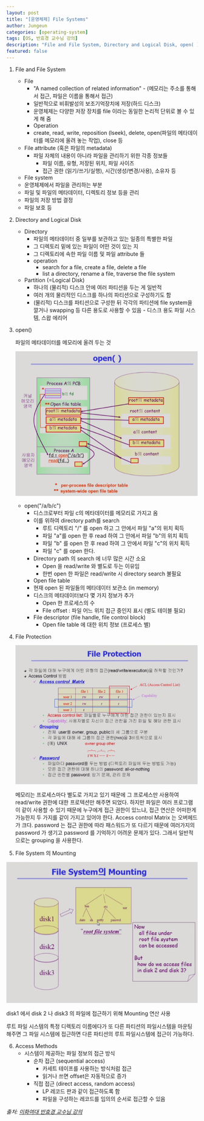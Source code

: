 ```yaml
---
layout: post
title: "[운영체제] File Systems"
author: Jungeun
categories: [operating-system]
tags: [OS, 반효경 교수님 강의]
description: "File and File System, Directory and Logical Disk, open( ), File Protection, File System의 Mounting, Access Methods"
featured: false
---
```


1. File and File System

   - File
     - "A named collection of related information" - (메모리는 주소를 통해서 접근, 파일은 이름을 통해서 접근)
     - 일반적으로 비휘발성의 보조기억장치에 저장(하드 디스크)
     - 운영체제는 다양한 저장 장치를 file 이라는 동일한 논리적 단위로 볼 수 있게 해 줌
     -  Operation
       - create, read, write, reposition (lseek), delete, open(파일의 메타데이터를 메모리에 올려 놓는 작업), close 등
   - File attribute (혹은 파일의 metadata)
     - 파일 자체의 내용이 아니라 파일을 관리하기 위한 각종 정보들
       - 파일 이름, 유형, 저장된 위치, 파일 사이즈
       - 접근 권한 (읽기/쓰기/실행), 시간(생성/변경/사용), 소유자 등
   -  File system
     - 운영체제에서 파일을 관리하는 부분
     - 파일 및 파일의 메타데이터, 디렉토리 정보 등을 관리
     - 파일의 저장 방법 결정
     - 파일 보호 등

2. Directory and Logical Disk

   - Directory
     - 파일의 메타데이터 중 일부를 보관하고 있는 일종의 특별한 파일
     - 그 디렉토리 밑에 있는 파일이 어떤 것이 있는 지
     - 그 디렉토리에 속한 파일 이름 및 파일 attribute 들
     - operation
       - search for a file, create a file, delete a file
       - list a directory, rename a file, traverse the file system
   - Partition (=Logical Disk)
     - 하나의 (물리적) 디스크 안에 여러 파티션을 두는 게 일반적
     - 여러 개의 물리적인 디스크를 하나의 파티션으로 구성하기도 함
     - (물리적) 디스크를 파티션으로 구성한 뒤 각각의 파티션에 file system을 깔거나 swapping 등 다른 용도로 사용할 수 있음 - 디스크 용도 파일 시스템, 스왑 에리어

3. open()

   파일의 메타데이터를 메모리에 올려 두는 것

   ![open](/assets/images/operating-system/open.png)

   - open("/a/b/c")
     - 디스크로부터 파일 c의 메타데이터를 메모리로 가지고 옴
     - 이를 위하여 directory path를 search
       - 루트 디렉토리 "/" 를 open 하고 그 안에서 파일 "a"의 위치 획득
       - 파일 "a"를 open 한 후 read 하여 그 안에서 파일 "b"의 위치 획득
       - 파일 "b" 를 open 한 후 read 하여 그 안에서 파일 "c"의 위치 획득
       - 파일 "c" 를 open 한다.
     - Directory path 의 search 에 너무 많은 시간 소요
       - Open 을 read/write 와 별도로 두는 이유임
       - 한번 open 한 파일은 read/write 시 directory search 불필요
     -  Open file table
       - 현재 open 된 파일들의 메타데이터 보관소 (in memory)
       - 디스크의 메타데이터보다 몇 가지 정보가 추가
         - Open 한 프로세스의 수
         - File offset : 파일 어느 위치 접근 중인지 표시 (별도 테이블 필요)
     - File descriptor (file handle, file control block)
       - Open file table 에 대한 위치 정보 (프로세스 별) 

4. File Protection

   ![fileprotection](/assets/images/operating-system/fileprotection.png)

   메모리는 프로세스마다 별도로 가지고 있기 때문에 그 프로세스만 사용하여 read/write 권한에 대한 프로텍션만 해주면 되었다. 하지만 파일은 여러 프로그램이 같이 사용할 수 있기 때문에 누구에게 접근 권한이 있느냐, 접근 연산은 어떠한게 가능한지 두 가지를 같이 가지고 있어야 한다.  Access control Matrix 는 오버헤드가 크다. password 는 접근 권한에 따라 패스워드가 또 다르기 때문에 여러가지의 password 가 생기고 password 를 기억하기 어려운 문제가 있다. 그래서 일반적으로는 grouping 을 사용한다.

5.  File System 의 Mounting

   ![mounting](/assets/images/operating-system/mounting.png)

   disk1 에서 disk 2 나 disk3 의 파일에 접근하기 위해 Mounting 연산 사용 

   루트 파일 시스템의 특정 디렉토리 이름에다가 또 다른 파티션의 파일시스템을 마운팅 해주면 그 파일 시스템에 접근하면 다른 파티션의 루트 파일시스템에 접근이 가능하다.

6. Access Methods
   - 시스템이 제공하는 파일 정보의 접근 방식
     - 순차 접근 (sequential access)
       - 카세트 테이프를 사용하는 방식처럼 접근
       - 읽거나 쓰면 offset은 자동적으로 증가
     - 직접 접근 (direct access, random access)
       - LP 레코드 판과 같이 접근하도록 함
       - 파일을 구성하는 레코드를 임의의 순서로 접근할 수 있음



*출처: [이화여대 반효경 교수님 강의]( http://www.kocw.net/home/search/kemView.do?kemId=1046323)*

